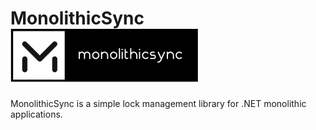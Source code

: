 # MonolithicSync ![alt tag](https://raw.githubusercontent.com/turhany/MonolithicSync/main/img/monolithicsync.png?token=ACQMQII2AMA7ICQASVZRKZK7YPDC2)  
MonolithicSync is a simple lock management library for .NET monolithic applications.
